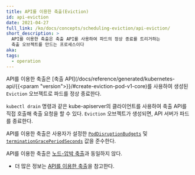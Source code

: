 ```yaml
---
title: API를 이용한 축출(Eviction)
id: api-eviction
date: 2021-04-27
full_link: /ko/docs/concepts/scheduling-eviction/api-eviction/
short_description: >
  API를 이용한 축출은 축출 API를 사용하여 파드의 정상 종료를 트리거하는
  축출 오브젝트를 만드는 프로세스이다
aka:
tags:
  - operation
---
```

API를 이용한 축출은 [축출 API](/docs/reference/generated/kubernetes-api/{{<param "version">}}/#create-eviction-pod-v1-core)를 사용하여
생성된 `Eviction` 오브젝트로 파드를 정상 종료한다.

<!--more-->

`kubectl drain` 명령과 같은 kube-apiserver의 클라이언트를 사용하여
축출 API를 직접 호출해 축출 요청을 할 수 있다.
`Eviction` 오브젝트가 생성되면, API 서버가 파드를 종료한다.

API를 이용한 축출은 사용자가 설정한 [`PodDisruptionBudgets`](/docs/tasks/run-application/configure-pdb/) 및
[`terminationGracePeriodSeconds`](/ko/docs/concepts/workloads/pods/pod-lifecycle/#pod-termination) 값을 준수한다.

API를 이용한 축출은 [노드-압박 축출](/ko/docs/concepts/scheduling-eviction/node-pressure-eviction/)과 동일하지 않다.

* 더 많은 정보는 [API를 이용한 축출](/ko/docs/concepts/scheduling-eviction/api-eviction/)을 참고한다.
